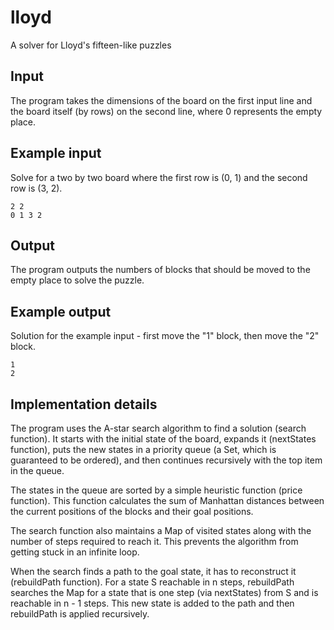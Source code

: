 lloyd
=====

A solver for Lloyd's fifteen-like puzzles

Input
-----
The program takes the dimensions of the board on the first input line and the board 
itself (by rows) on the second line, where 0 represents the empty place.

Example input
----
Solve for a two by two board where the first row is (0, 1) and the second row is (3, 2).

	2 2
	0 1 3 2

Output
-----
The program outputs the numbers of blocks that should be moved to the empty place to solve the puzzle.

Example output
----
Solution for the example input - first move the "1" block, then move the "2" block.

	1
	2

Implementation details
-----
The program uses the A-star search algorithm to find a solution (search function). 
It starts with the initial state of the board, expands it (nextStates function), puts 
the new states in a priority queue (a Set, which is guaranteed to be ordered), and 
then continues recursively with the top item in the queue.

The states in the queue are sorted by a simple heuristic function (price function).
This function calculates the sum of Manhattan distances between the current positions
of the blocks and their goal positions.

The search function also maintains a Map of visited states along with the number of
steps required to reach it. This prevents the algorithm from getting stuck in an
infinite loop.

When the search finds a path to the goal state, it has to reconstruct it (rebuildPath
function). For a state S reachable in n steps, rebuildPath searches the Map for a 
state that is one step (via nextStates) from S and is reachable in n - 1 steps. 
This new state is added to the path and then rebuildPath is applied recursively.
